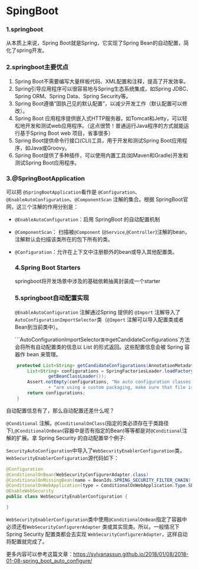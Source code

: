 # SpingBoot

### 1.springboot

从本质上来说，Spring Boot就是Spring，它实现了Spring Bean的自动配置，简化了spring开发。

### 2.springboot主要优点

1. Spring Boot不需要编写大量样板代码、XML配置和注释，提高了开发效率。
2. Spring引导应用程序可以很容易地与Spring生态系统集成，如Spring JDBC、Spring ORM、Spring Data、Spring Security等。
3. Spring Boot遵循“固执己见的默认配置”，以减少开发工作（默认配置可以修改）。
4. Spring Boot 应用程序提供嵌入式HTTP服务器，如Tomcat和Jetty，可以轻松地开发和测试web应用程序。（这点很赞！普通运行Java程序的方式就能运行基于Spring Boot web 项目，省事很多）
5. Spring Boot提供命令行接口(CLI)工具，用于开发和测试Spring Boot应用程序，如Java或Groovy。
6. Spring Boot提供了多种插件，可以使用内置工具(如Maven和Gradle)开发和测试Spring Boot应用程序。

### 3.@SpringBootApplication

可以把 `@SpringBootApplication`看作是 `@Configuration`、`@EnableAutoConfiguration`、`@ComponentScan` 注解的集合。根据 SpringBoot官网，这三个注解的作用分别是：

- `@EnableAutoConfiguration`：启用 SpringBoot 的自动配置机制

- `@ComponentScan`： 扫描被`@Component` (`@Service`,`@Controller`)注解的bean，注解默认会扫描该类所在的包下所有的类。

- `@Configuration`：允许在上下文中注册额外的bean或导入其他配置类。

  ### 4.Spring Boot Starters

  springboot将开发场景中涉及的基础依赖抽离封装成一个starter

  ### 5.springboot自动配置实现

  `@EnableAutoConfiguration` 注解通过Spring 提供的 `@Import` 注解导入了`AutoConfigurationImportSelector`类（`@Import` 注解可以导入配置类或者Bean到当前类中）。

  \```AutoConfigurationImportSelector`类中`getCandidateConfigurations`方法会将所有自动配置类的信息以 List 的形式返回。这些配置信息会被 Spring 容器作 bean 来管理。

```java
	protected List<String> getCandidateConfigurations(AnnotationMetadata metadata, AnnotationAttributes attributes) {
		List<String> configurations = SpringFactoriesLoader.loadFactoryNames(getSpringFactoriesLoaderFactoryClass(),
				getBeanClassLoader());
		Assert.notEmpty(configurations, "No auto configuration classes found in META-INF/spring.factories. If you "
				+ "are using a custom packaging, make sure that file is correct.");
		return configurations;
	}
```

自动配置信息有了，那么自动配置还差什么呢？

`@Conditional` 注解。`@ConditionalOnClass`(指定的类必须存在于类路径下),`@ConditionalOnBean`(容器中是否有指定的Bean)等等都是对`@Conditional`注解的扩展。拿 Spring Security 的自动配置举个例子:

`SecurityAutoConfiguration`中导入了`WebSecurityEnablerConfiguration`类，`WebSecurityEnablerConfiguration`源代码如下：

```java
@Configuration
@ConditionalOnBean(WebSecurityConfigurerAdapter.class)
@ConditionalOnMissingBean(name = BeanIds.SPRING_SECURITY_FILTER_CHAIN)
@ConditionalOnWebApplication(type = ConditionalOnWebApplication.Type.SERVLET)
@EnableWebSecurity
public class WebSecurityEnablerConfiguration {

}
```

`WebSecurityEnablerConfiguration`类中使用`@ConditionalOnBean`指定了容器中必须还有`WebSecurityConfigurerAdapter` 类或其实现类。所以，一般情况下 Spring Security 配置类都会去实现 `WebSecurityConfigurerAdapter`，这样自动将配置就完成了。

更多内容可以参考这篇文章：https://sylvanassun.github.io/2018/01/08/2018-01-08-spring_boot_auto_configure/